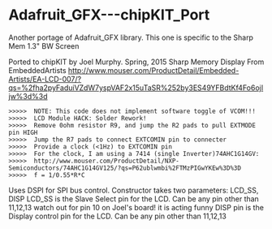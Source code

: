 # Adafruit_GFX---chipKIT_Port
Another portage of Adafruit_GFX library. This one is specific to the Sharp Mem 1.3" BW Screen

Ported to chipKIT by Joel Murphy. Spring, 2015
    Sharp Memory Display From EmbeddedArtists
    http://www.mouser.com/ProductDetail/Embedded-Artists/EA-LCD-007/?qs=%2fha2pyFaduiVZdW7yspVAF2x15uTaSR%252by3ES49YFBdtKf4Fo6ojIjw%3d%3d

    >>>>>  NOTE: This code does not implement software toggle of VCOM!!!
    >>>>>  LCD Module HACK: Solder Rework! 
    >>>>>  Remove 0ohm resistor R9, and jump the R2 pads to pull EXTMODE pin HIGH
    >>>>>  Jump the R7 pads to connect EXTCOMIN pin to connecter
    >>>>>  Provide a clock (<1Hz) to EXTCOMIN pin
    >>>>>  For the clock, I am using a 7414 (single Inverter)74AHC1G14GV:
    >>>>>  http://www.mouser.com/ProductDetail/NXP-Semiconductors/74AHC1G14GV125/?qs=P62ublwmbi%2FTMzPIGwYKEw%3D%3D
    >>>>>  f = 1/0.55*R*C

Uses DSPI for SPI bus control.
Constructor takes two parameters: LCD_SS, DISP
  LCD_SS is the Slave Select pin for the LCD. Can be any pin other than 11,12,13
    watch out for pin 10 on Joel's board! it is acting funny
  DISP pin is the Display control pin for the LCD. Can be any pin other than 11,12,13
  
